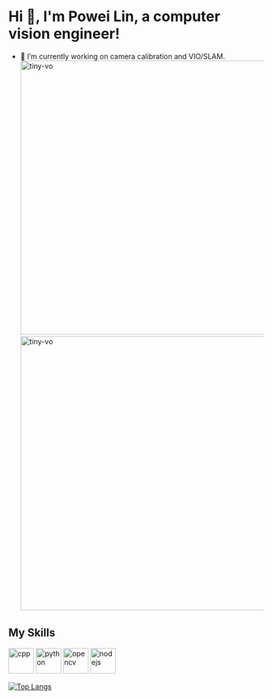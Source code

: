 # Hi 👋, I'm Powei Lin, a computer vision engineer!

- 🔭 I’m currently working on camera calibration and VIO/SLAM.
<a href="https://youtu.be/g9qksbONITI" target="_blank"><img src=https://img.youtube.com/vi/g9qksbONITI/maxres1.jpg 
alt="tiny-vo" width="540" /></a>
<a href="https://youtu.be/NBjQhl4TGsU" target="_blank"><img src=https://img.youtube.com/vi/NBjQhl4TGsU/maxres1.jpg 
alt="tiny-vo" width="540" /></a>


<!---
- 🌱 I’m currently learning ...
- 👯 I’m looking to collaborate on ...
- 🤔 I’m looking for help with ...
- 💬 Ask me about ...
- 📫 How to reach me: ...
- 😄 Pronouns: ...
- ⚡ Fun fact: ... --->
## My Skills
<p align="left">
  <img src="https://img.icons8.com/color/240/000000/c-plus-plus-logo.png" alt="cpp" width="50" height="50"/>
  <img src="https://img.icons8.com/color/240/000000/python--v1.png" alt="python" width="50" height="50"/>
  <img src="https://img.icons8.com/color/240/000000/opencv.png" alt="opencv" width="50" height="50"/>
  <img src="https://img.icons8.com/fluency/240/000000/node-js.png" alt="nodejs" width="50" height="50"/>
</p>

[![Top Langs](https://github-readme-stats.vercel.app/api/top-langs/?username=powei-lin&hide=css,scss,pug)](https://github.com/anuraghazra/github-readme-stats)
